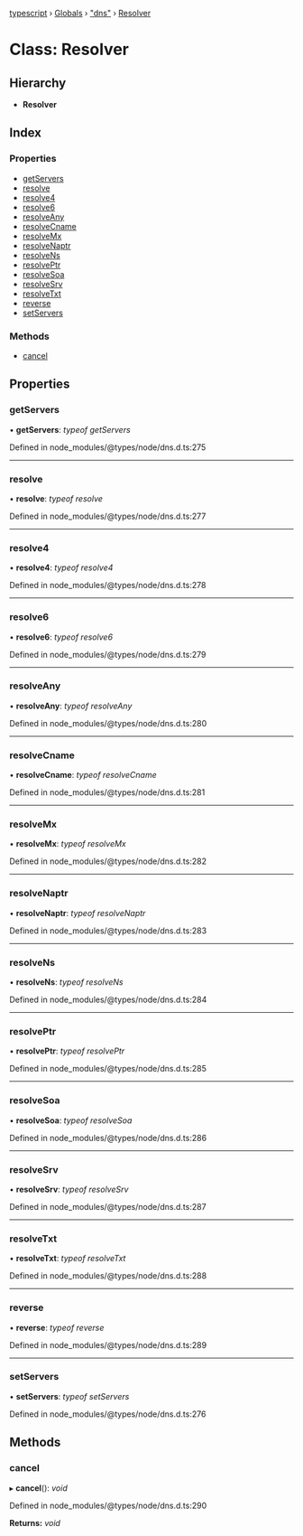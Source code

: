 [typescript](../README.md) › [Globals](../globals.md) › ["dns"](../modules/_dns_.md) › [Resolver](_dns_.resolver.md)

# Class: Resolver

## Hierarchy

* **Resolver**

## Index

### Properties

* [getServers](_dns_.resolver.md#getservers)
* [resolve](_dns_.resolver.md#resolve)
* [resolve4](_dns_.resolver.md#resolve4)
* [resolve6](_dns_.resolver.md#resolve6)
* [resolveAny](_dns_.resolver.md#resolveany)
* [resolveCname](_dns_.resolver.md#resolvecname)
* [resolveMx](_dns_.resolver.md#resolvemx)
* [resolveNaptr](_dns_.resolver.md#resolvenaptr)
* [resolveNs](_dns_.resolver.md#resolvens)
* [resolvePtr](_dns_.resolver.md#resolveptr)
* [resolveSoa](_dns_.resolver.md#resolvesoa)
* [resolveSrv](_dns_.resolver.md#resolvesrv)
* [resolveTxt](_dns_.resolver.md#resolvetxt)
* [reverse](_dns_.resolver.md#reverse)
* [setServers](_dns_.resolver.md#setservers)

### Methods

* [cancel](_dns_.resolver.md#cancel)

## Properties

###  getServers

• **getServers**: *typeof getServers*

Defined in node_modules/@types/node/dns.d.ts:275

___

###  resolve

• **resolve**: *typeof resolve*

Defined in node_modules/@types/node/dns.d.ts:277

___

###  resolve4

• **resolve4**: *typeof resolve4*

Defined in node_modules/@types/node/dns.d.ts:278

___

###  resolve6

• **resolve6**: *typeof resolve6*

Defined in node_modules/@types/node/dns.d.ts:279

___

###  resolveAny

• **resolveAny**: *typeof resolveAny*

Defined in node_modules/@types/node/dns.d.ts:280

___

###  resolveCname

• **resolveCname**: *typeof resolveCname*

Defined in node_modules/@types/node/dns.d.ts:281

___

###  resolveMx

• **resolveMx**: *typeof resolveMx*

Defined in node_modules/@types/node/dns.d.ts:282

___

###  resolveNaptr

• **resolveNaptr**: *typeof resolveNaptr*

Defined in node_modules/@types/node/dns.d.ts:283

___

###  resolveNs

• **resolveNs**: *typeof resolveNs*

Defined in node_modules/@types/node/dns.d.ts:284

___

###  resolvePtr

• **resolvePtr**: *typeof resolvePtr*

Defined in node_modules/@types/node/dns.d.ts:285

___

###  resolveSoa

• **resolveSoa**: *typeof resolveSoa*

Defined in node_modules/@types/node/dns.d.ts:286

___

###  resolveSrv

• **resolveSrv**: *typeof resolveSrv*

Defined in node_modules/@types/node/dns.d.ts:287

___

###  resolveTxt

• **resolveTxt**: *typeof resolveTxt*

Defined in node_modules/@types/node/dns.d.ts:288

___

###  reverse

• **reverse**: *typeof reverse*

Defined in node_modules/@types/node/dns.d.ts:289

___

###  setServers

• **setServers**: *typeof setServers*

Defined in node_modules/@types/node/dns.d.ts:276

## Methods

###  cancel

▸ **cancel**(): *void*

Defined in node_modules/@types/node/dns.d.ts:290

**Returns:** *void*
